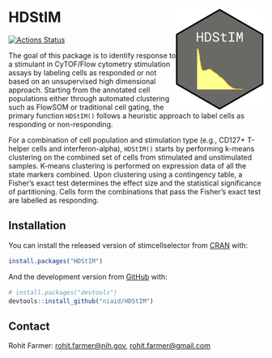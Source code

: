 
<!-- README.md is generated from README.Rmd. Please edit that file -->

# HDStIM <img src='man/figures/sticker.png' align="right" height = 200 />

<!-- badges: start -->

[![Actions
Status](https://github.com/niaid/HDStIM/workflows/R-CMD-check/badge.svg)](https://github.com/niaid/HDStIM/actions?query=workflow%3AR-CMD-check)
<!-- badges: end -->

The goal of this package is to identify response to a stimulant in
CyTOF/Flow cytometry stimulation assays by labeling cells as responded
or not based on an unsupervised high dimensional approach. Starting from
the annotated cell populations either through automated clustering such
as FlowSOM or traditional cell gating, the primary function `HDStIM()`
follows a heuristic approach to label cells as responding or
non-responding.

For a combination of cell population and stimulation type (e.g., CD127+
T-helper cells and interferon-alpha), `HDStIM()` starts by performing
k-means clustering on the combined set of cells from stimulated and
unstimulated samples. K-means clustering is performed on expression data
of all the state markers combined. Upon clustering using a contingency
table, a Fisher’s exact test determines the effect size and the
statistical significance of partitioning. Cells form the combinations
that pass the Fisher’s exact test are labelled as responding.

## Installation

You can install the released version of stimcellselector from
[CRAN](https://CRAN.R-project.org) with:

``` r
install.packages("HDStIM")
```

And the development version from [GitHub](https://github.com/) with:

``` r
# install.packages("devtools")
devtools::install_github("niaid/HDStIM")
```

## Contact

Rohit Farmer: <rohit.farmer@nih.gov>, <rohit.farmer@gmail.com>
